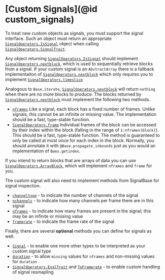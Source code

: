 # [Custom Signals](@id custom_signals)

To treat new custom objects as signals, you must support the signal
interface. Such an object must return an appropriate
[`SignalOperators.IsSignal`](@ref) object when calling
[`SignalOperators.SignalTrait`](@ref).

Any object returning [`SignalOperators.IsSignal`](@ref) should implement
[`SignalOperators.nextblock`](@ref), which is used to sequentially retrieve
blocks from a signal. If your custom signal is an `AbstractArray` there is a
fallback implementaiton of [`SignalOperators.nextblock`](@ref) which only
requires you to implement [`SignalOperators.timeslice`](@ref)

Analogous to `Base.iterate`, [`SignalOperators.nextblock`](@ref) will return
`nothing` when there are no more blocks to produce. The blocks returned by
[`SignalOperators.nextblock`](@ref) must implement the following two methods.

* [`nframes`](@ref) Like a signal, each block has a fixed number of frames. Unlike signals, this cannot be an infinite or missing value. The implementation should be a fast, type-stable function.
* [`SignalOperators.frame`](@ref) Individual frames of the block can be accessed by their index within the block (falling in the range of `1:nframes(block)`). This should be a fast, type-stable function. The method is guaranteed to only be called at most once for each index in the block. Normally, you should annotate it with `@Base.propagate_inbounds` just as you would an implementation of `Baes.getindex`.

If you intend to return blocks that are arrays of data you can use [`SignalOperators.ArrayBlock`](@ref), which will implement `nframes` and `frame` for you.

The custom signal will also need to implement methods from SignalBase for signal inspection.

* [`channeltype`](@ref) - to indicate the number of channels of the signal
* [`nchannels`](@ref) - to indicate how many channels per frame there are in this signal
* [`nframes`](@ref) - to indicate how many frames are present in the signal; this may be an infinite or missing value
* [`framerate`](@ref) - to indicate the frame rate of the signal

Finally, there are several **optional** methods you can define for signals as
well.

* [`Signal`](@ref) - to enable one more other types to be interpreted as your custom signal type
* [`duration`](@ref) - to allow `missing` values for `nframes` and non-missing values for `duration`
* [`SignalOperators.EvalTrait`](@ref) and [`ToFramerate`](@ref) - to enable custom handling of signal resmapling